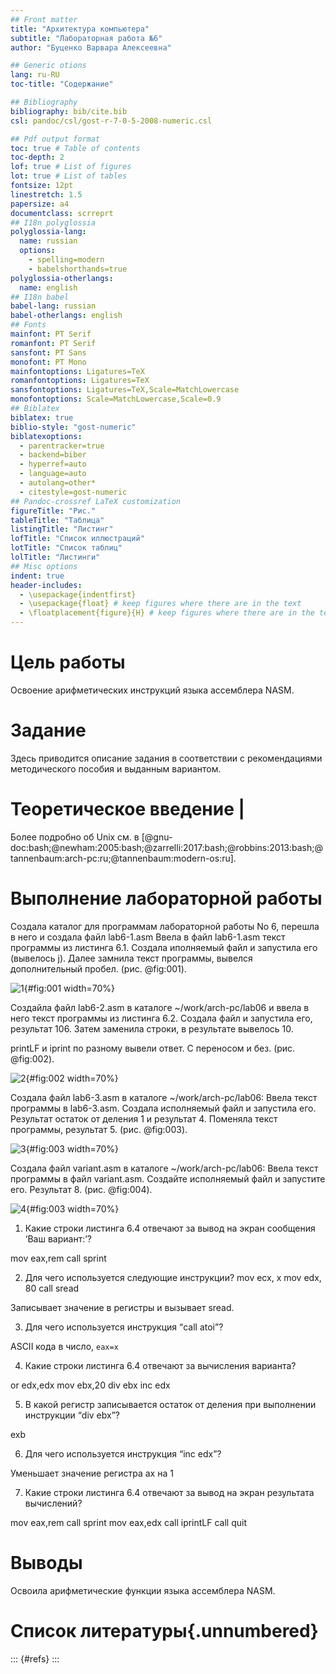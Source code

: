 ```yaml
---
## Front matter
title: "Архитектура компьютера"
subtitle: "Лабораторная работа №6"
author: "Буценко Варвара Алексеевна"

## Generic otions
lang: ru-RU
toc-title: "Содержание"

## Bibliography
bibliography: bib/cite.bib
csl: pandoc/csl/gost-r-7-0-5-2008-numeric.csl

## Pdf output format
toc: true # Table of contents
toc-depth: 2
lof: true # List of figures
lot: true # List of tables
fontsize: 12pt
linestretch: 1.5
papersize: a4
documentclass: scrreprt
## I18n polyglossia
polyglossia-lang:
  name: russian
  options:
	- spelling=modern
	- babelshorthands=true
polyglossia-otherlangs:
  name: english
## I18n babel
babel-lang: russian
babel-otherlangs: english
## Fonts
mainfont: PT Serif
romanfont: PT Serif
sansfont: PT Sans
monofont: PT Mono
mainfontoptions: Ligatures=TeX
romanfontoptions: Ligatures=TeX
sansfontoptions: Ligatures=TeX,Scale=MatchLowercase
monofontoptions: Scale=MatchLowercase,Scale=0.9
## Biblatex
biblatex: true
biblio-style: "gost-numeric"
biblatexoptions:
  - parentracker=true
  - backend=biber
  - hyperref=auto
  - language=auto
  - autolang=other*
  - citestyle=gost-numeric
## Pandoc-crossref LaTeX customization
figureTitle: "Рис."
tableTitle: "Таблица"
listingTitle: "Листинг"
lofTitle: "Список иллюстраций"
lotTitle: "Список таблиц"
lolTitle: "Листинги"
## Misc options
indent: true
header-includes:
  - \usepackage{indentfirst}
  - \usepackage{float} # keep figures where there are in the text
  - \floatplacement{figure}{H} # keep figures where there are in the text
---
```


# Цель работы

Освоение арифметических инструкций языка ассемблера NASM.

# Задание

Здесь приводится описание задания в соответствии с рекомендациями
методического пособия и выданным вариантом.

# Теоретическое введение                                                                    |

Более подробно об Unix см. в [@gnu-doc:bash;@newham:2005:bash;@zarrelli:2017:bash;@robbins:2013:bash;@tannenbaum:arch-pc:ru;@tannenbaum:modern-os:ru].

# Выполнение лабораторной работы

Создала каталог для программам лабораторной работы No 6, перешла в него и создала файл lab6-1.asm Ввела в файл lab6-1.asm текст программы из листинга 6.1. Создала иполняемый файл и запустила его (вывелось j). Далее замнила текст программы, вывелся дополнительный пробел. (рис. @fig:001).

![1](image/1.png){#fig:001 width=70%}

Создайла файл lab6-2.asm в каталоге ~/work/arch-pc/lab06 и ввела в него текст программы из листинга 6.2. Создала файл и запустила его, результат 106. Затем заменила строки, в результате вывелось 10. 

printLF и iprint по разному вывели ответ. С переносом и без. (рис. @fig:002).

![2](image/3.png){#fig:002 width=70%}

Создала файл lab6-3.asm в каталоге ~/work/arch-pc/lab06:
Ввела текст программы в lab6-3.asm. Создала исполняемый файл и запустила его. Результат остаток от деления 1 и результат 4. Поменяла текст программы, результат 5. (рис. @fig:003).

![3](image/4.png){#fig:003 width=70%}

Создала файл variant.asm в каталоге ~/work/arch-pc/lab06:
Ввела текст программы в файл variant.asm.
Создайте исполняемый файл и запустите его. Результат 8. (рис. @fig:004).

![4](image/5.png){#fig:003 width=70%}

1. Какие строки листинга 6.4 отвечают за вывод на экран сообщения ‘Ваш вариант:’?

mov eax,rem
call sprint

2. Для чего используется следующие инструкции?
mov ecx, x
mov edx, 80
call sread

Записывает значение в регистры и вызывает sread.

3. Для чего используется инструкция “call atoi”?

ASCII кода в число, `eax=x`

4. Какие строки листинга 6.4 отвечают за вычисления варианта?

or edx,edx
mov ebx,20
div ebx
inc edx

5. В какой регистр записывается остаток от деления при выполнении инструкции “div
ebx”?

exb 

6. Для чего используется инструкция “inc edx”?

Уменьшает значение регистра ax на 1

7. Какие строки листинга 6.4 отвечают за вывод на экран результата вычислений?

mov eax,rem
call sprint
mov eax,edx
call iprintLF
call quit

# Выводы

Освоила арифметические функции языка ассемблера NASM.

# Список литературы{.unnumbered}

::: {#refs}
:::
